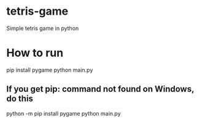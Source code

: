 # tetris-game
Simple tetris game in python

# How to run
pip install pygame
python main.py

## If you get pip: command not found on Windows, do this
python -m pip install pygame
python main.py